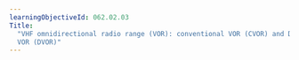 ```yaml
---
learningObjectiveId: 062.02.03
Title:
  "VHF omnidirectional radio range (VOR): conventional VOR (CVOR) and Doppler
  VOR (DVOR)"
---
```



